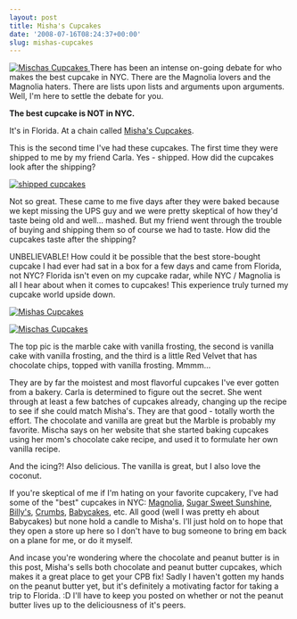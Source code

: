 ```yaml
---
layout: post
title: Misha's Cupcakes
date: '2008-07-16T08:24:37+00:00'
slug: mishas-cupcakes
---
```

<a href="http://www.flickr.com/photos/kstar810/2668645345/"><img src="http://farm4.static.flickr.com/3110/2668645345_b67da082fb.jpg?v=0" alt="Mischas Cupcakes" />
</a>
There has been an intense on-going debate for who makes the best cupcake in NYC. There are the Magnolia lovers and the Magnolia haters. There are lists upon lists and arguments upon arguments. Well, I'm here to settle the debate for you.

<strong>The best cupcake is NOT in NYC.</strong>

It's in Florida. At a chain called <a href="http://www.mishascupcakes.com/">Misha's Cupcakes</a>.

This is the second time I've had these cupcakes. The first time they were shipped to me by my friend Carla. Yes - shipped. How did the cupcakes look after the shipping?

<a href="http://flickr.com/photos/kstar810/2673372789/"><img src="http://farm3.static.flickr.com/2253/2673372789_dbb5cf74f0.jpg?v=0" alt="shipped cupcakes" /></a>

Not so great. These came to me five days after they were baked because we kept missing the UPS guy and we were pretty skeptical of how they'd taste being old and well... mashed. But my friend went through the trouble of buying and shipping them so of course we had to taste. How did the cupcakes taste after the shipping?

UNBELIEVABLE! How could it be possible that the best store-bought cupcake I had ever had sat in a box for a few days and came from Florida, not NYC? Florida isn't even on my cupcake radar, while NYC / Magnolia is all I hear about when it comes to cupcakes! This experience truly turned my cupcake world upside down.

<a href="http://flickr.com/photos/kstar810/2668643137/"><img src="http://farm4.static.flickr.com/3061/2668643137_4f84dca11c.jpg?v=0" alt="Mishas Cupcakes" /></a>

<a href="http://flickr.com/photos/kstar810/2668642043/in/photostream/"><img src="http://farm4.static.flickr.com/3033/2668642043_822afd8e87.jpg?v=0" alt="Mischas Cupcakes" /></a>

The top pic is the marble cake with vanilla frosting, the second is vanilla cake with vanilla frosting, and the third is a little Red Velvet that has chocolate chips, topped with vanilla frosting. Mmmm... 

They are by far the moistest and most flavorful cupcakes I've ever gotten from a bakery. Carla is determined to figure out the secret. She went through at least a few batches of cupcakes already, changing up the recipe to see if she could match Misha's. They are that good - totally worth the effort. The chocolate and vanilla are great but the Marble is probably my favorite. Mischa says on her website that she started baking cupcakes using her mom's chocolate cake recipe, and used it to formulate her own vanilla recipe.

And the icing?! Also delicious. The vanilla is great, but I also love the coconut. 

If you're skeptical of me if I'm hating on your favorite cupcakery, I've had some of the "best" cupcakes in NYC: <a href="http://www.magnoliacupcakes.com/">Magnolia</a>, <a href="http://www.sugarsweetsunshine.com/">Sugar Sweet Sunshine</a>, <a href="http://www.billysbakerynyc.com/">Billy's</a>, <a href="http://www.crumbsbakeshop.com/">Crumbs</a>, <a href="http://www.babycakesnyc.com/">Babycakes</a>, etc. All good (well I was pretty eh about Babycakes) but none hold a candle to Misha's. I'll just hold on to hope that they open a store up here so I don't have to bug someone to bring em back on a plane for me, or do it myself. 

And incase you're wondering where the chocolate and peanut butter is in this post, Misha's sells both chocolate and peanut butter cupcakes, which makes it a great place to get your CPB fix! Sadly I haven't gotten my hands on the peanut butter yet, but it's definitely a motivating factor for taking a trip to Florida. :D I'll have to keep you posted on whether or not the peanut butter lives up to the deliciousness of it's peers.
